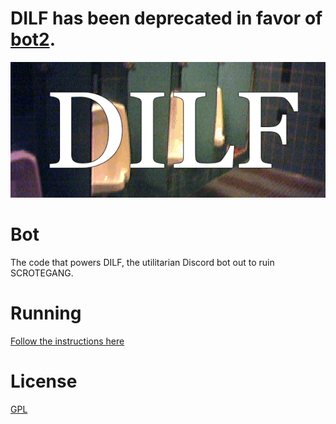 # DILF has been deprecated in favor of [bot2](https://github.com/holedaemon/bot2).

![Urinal](/.github/DILF.png)

# Bot

The code that powers DILF, the utilitarian Discord bot out to ruin SCROTEGANG.

# Running

[Follow the instructions here](https://www.samhsa.gov/find-help/national-helpline)

# License

[GPL](LICENSE)